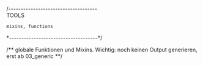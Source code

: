 /*------------------------------------*\
    TOOLS
    
    mixins, functions
\*------------------------------------*/

/**
    globale Funktionen und Mixins. Wichtig: noch keinen Output generieren, erst ab 03_generic
**/